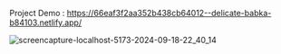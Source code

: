 Project Demo : https://66eaf3f2aa352b438cb64012--delicate-babka-b84103.netlify.app/

![screencapture-localhost-5173-2024-09-18-22_40_14](https://github.com/user-attachments/assets/92e59116-1fb0-449d-9829-40685d9ab288)

